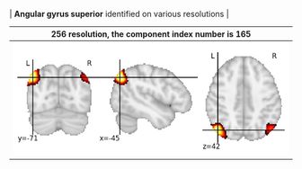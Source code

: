 


| **Angular gyrus superior** identified on various resolutions |

| 256 resolution, the component index number is 165|  
|:---:|  
| ![Component 256](../256/final/165.jpg "From component 256: Angular gyrus superior") |